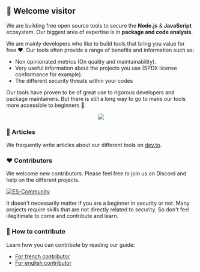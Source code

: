 ## 👋 Welcome visitor

We are building free open source tools to secure the **Node.js** & **JavaScript** ecosystem. Our biggest area of expertise is in **package and code analysis**.

We are mainly developers who like to build tools that bring you value for free ❤️. Our tools often provide a range of benefits and information such as:
- Non opinionated metrics (On quality and maintainability).
- Very useful information about the projects you use (SPDX license conformance for example).
- The different security threats within your codes

Our tools have proven to be of great use to rigorous developers and package maintainers. But there is still a long way to go to make our tools more accessible to beginners 💪.

<p align="center">
<img src="https://res.cloudinary.com/practicaldev/image/fetch/s--uxkBbhI2--/c_limit%2Cf_auto%2Cfl_progressive%2Cq_auto%2Cw_880/https://dev-to-uploads.s3.amazonaws.com/uploads/articles/zxtg6o2v2ahmpsjfhs71.PNG">
</p>

### 📝 Articles
We frequently write articles about our different tools on [dev.to](https://dev.to/nodesecure).

### ❤️ Contributors
We welcome new contributors. Please feel free to join us on Discord and help on the different projects.

[![ES-Community](https://discordapp.com/api/guilds/640183220452720650/embed.png?style=banner2)](https://discord.gg/4Wn8rjAtB4)

It doesn't necessarily matter if you are a beginner in security or not. Many projects require skills that are not directly related to security. So don't feel illegitimate to come and contribute and learn.

### 🐤 How to contribute

Learn how you can contribute by reading our guide:
- [For french contributor](https://github.com/NodeSecure/Governance/blob/main/guides/contributor-fr.md)
- [For english contributor](https://github.com/NodeSecure/Governance/blob/main/guides/contributor-en.md)

